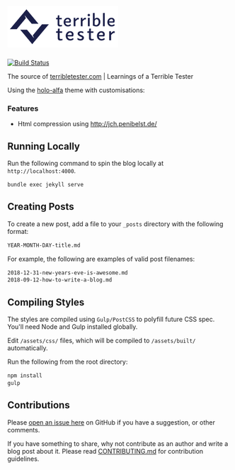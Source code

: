 # ![TerribleTester Logo](terribletester-logo.png)

[![Build Status](https://travis-ci.org/sitture/terribletester.svg?branch=master&style=flat-square)](https://travis-ci.org/sitture/terribletester)

The source of [terribletester.com](http://terribletester.com) | Learnings of a Terrible Tester

Using the [holo-alfa](https://github.com/stijnvc/holo-alfa) theme with customisations:

### Features

* Html compression using http://jch.penibelst.de/

## Running Locally

Run the following command to spin the blog locally at `http://localhost:4000`.

```bash
bundle exec jekyll serve
```

## Creating Posts

To create a new post, add a file to your `_posts` directory with the following format:

```sh
YEAR-MONTH-DAY-title.md
```

For example, the following are examples of valid post filenames:

```sh
2018-12-31-new-years-eve-is-awesome.md
2018-09-12-how-to-write-a-blog.md
```

## Compiling Styles

The styles are compiled using `Gulp/PostCSS` to polyfill future CSS spec. You'll need Node and Gulp installed globally.

Edit `/assets/css/` files, which will be compiled to `/assets/built/` automatically.

Run the following from the root directory:

```js
npm install
gulp
```

## Contributions

Please [open an issue here](../../issues) on GitHub if you have a suggestion, or other comments.

If you have something to share, why not contribute as an author and write a blog post about it. Please read [CONTRIBUTING.md](CONTRIBUTING.md) for contribution guidelines.

